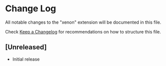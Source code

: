 # Change Log

All notable changes to the "xenon" extension will be documented in this file.

Check [Keep a Changelog](http://keepachangelog.com/) for recommendations on how to structure this file.

## [Unreleased]

- Initial release